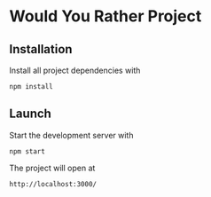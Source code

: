# Would You Rather Project


## Installation
Install all project dependencies with 
```
npm install
```

## Launch
Start the development server with 
```
npm start
```

The project will open at
```
http://localhost:3000/
```
